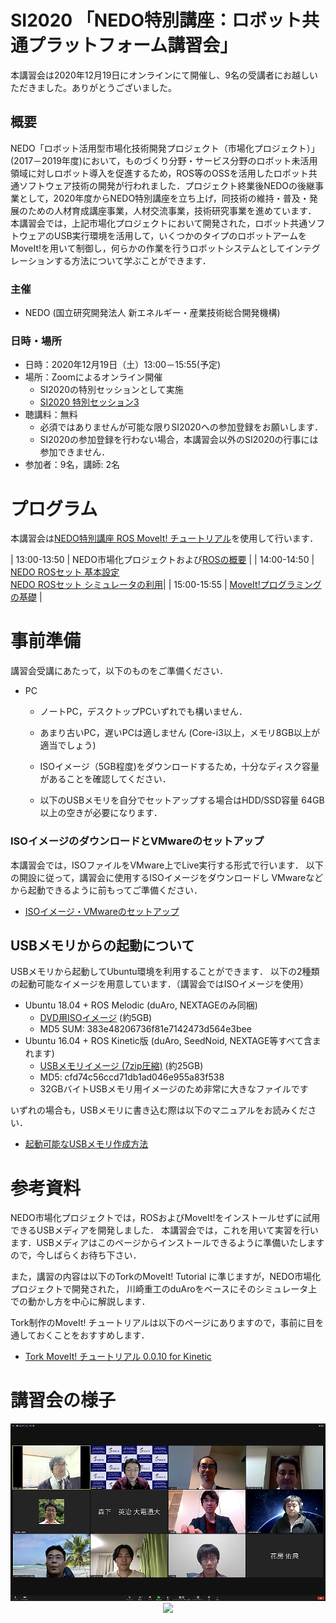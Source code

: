 # SI2020 「NEDO特別講座：ロボット共通プラットフォーム講習会」


本講習会は2020年12月19日にオンラインにて開催し、9名の受講者にお越しいただきました。ありがとうございました。

## 概要

NEDO「ロボット活用型市場化技術開発プロジェクト（市場化プロジェクト）」(2017－2019年度)において，ものづくり分野・サービス分野のロボット未活用領域に対しロボット導入を促進するため，ROS等のOSSを活用したロボット共通ソフトウェア技術の開発が行われました．プロジェクト終業後NEDOの後継事業として，2020年度からNEDO特別講座を立ち上げ，同技術の維持・普及・発展のための人材育成講座事業，人材交流事業，技術研究事業を進めています．
本講習会では，上記市場化プロジェクトにおいて開発された，ロボット共通ソフトウェアのUSB実行環境を活用して，いくつかのタイプのロボットアームをMoveIt!を用いて制御し，何らかの作業を行うロボットシステムとしてインテグレーションする方法について学ぶことができます．

### 主催
- NEDO (国立研究開発法人 新エネルギー・産業技術総合開発機構)

### 日時・場所
- 日時：2020年12月19日（土）13:00－15:55(予定)
- 場所：Zoomによるオンライン開催
  - SI2020の特別セッションとして実施
  - [SI2020 特別セッション3](https://www.sice-si.org/conf/si2020/event.html) 
- 聴講料：無料
  - 必須ではありませんが可能な限りSI2020への参加登録をお願いします．
  - SI2020の参加登録を行わない場合，本講習会以外のSI2020の行事には参加できません．
- 参加者：9名，講師: 2名
<!-- - 申し込み：
  - 申込は締め切らせていただきました．-->
<!--  - [登録フォーム (Google フォーム)](https://forms.gle/pnPi1i8WYii7eFoc8)-->


# プログラム

本講習会は[NEDO特別講座 ROS MoveIt! チュートリアル](https://robo-marc.github.io/moveit_tutorial/)を使用して行います．

| 13:00-13:50 | NEDO市場化プロジェクトおよび[ROSの概要](https://robo-marc.github.io/moveit_tutorial/ros_overview) |
| 14:00-14:50 | [NEDO ROSセット 基本設定](https://robo-marc.github.io/moveit_tutorial/rosset_setting) <br/> [NEDO ROSセット シミュレータの利用](https://robo-marc.github.io/moveit_tutorial/rosset_simulator)|
| 15:00-15:55 | [MoveIt!プログラミングの基礎](https://robo-marc.github.io/moveit_tutorial/program_basic) |


# 事前準備

講習会受講にあたって，以下のものをご準備ください．

- PC
  - ノートPC，デスクトップPCいずれでも構いません．
  - あまり古いPC，遅いPCは適しません (Core-i3以上，メモリ8GB以上が適当でしょう)
  - ISOイメージ（5GB程度)をダウンロードするため，十分なディスク容量があることを確認してください．

  - 以下のUSBメモリを自分でセットアップする場合はHDD/SSD容量 64GB 以上の空きが必要になります．

### ISOイメージのダウンロードとVMwareのセットアップ

本講習会では，ISOファイルをVMware上でLive実行する形式で行います．
以下の開設に従って，講習会に使用するISOイメージをダウンロードし
VMwareなどから起動できるように前もってご準備ください．

- [ISOイメージ・VMwareのセットアップ](vmware_howto)

## USBメモリからの起動について

USBメモリから起動してUbuntu環境を利用することができます．
以下の2種類の起動可能なイメージを用意しています．（講習会ではISOイメージを使用）

- Ubuntu 18.04 + ROS Melodic (duAro, NEXTAGEのみ同梱)
  - [DVD用ISOイメージ](https://openrtm.org/pub/NEDO_tutorial/ubuntu-18.04.5-nedo_marc-v2-desktop-amd64.iso) (約5GB)
  - MD5 SUM: 383e48206736f81e7142473d564e3bee
- Ubuntu 16.04 + ROS Kinetic版 (duAro, SeedNoid, NEXTAGE等すべて含まれます)
  - [USBメモリイメージ (7zip圧縮)](https://openrtm.org/pub/NEDO_tutorial/NEDO_USB_Image.7z) (約25GB)
  - MD5: cfd74c56ccd71db1ad046e955a83f538
  - 32GBバイトUSBメモリ用イメージのため非常に大きなファイルです

いずれの場合も，USBメモリに書き込む際は以下のマニュアルをお読みください．

- [起動可能なUSBメモリ作成方法](usbimage_howto)

# 参考資料
NEDO市場化プロジェクトでは，ROSおよびMoveIt!をインストールせずに試用できるUSBメディアを開発しました．
本講習会では，これを用いて実習を行います．USBメディアはこのページからインストールできるように準備いたしますので，今しばらくお待ち下さい．

また，講習の内容は以下のTorkのMoveIt! Tutorial に準じますが，NEDO市場化プロジェクトで開発された，
川崎重工のduAroをベースにそのシミュレータ上での動かし方を中心に解説します．


Tork制作のMoveIt! チュートリアルは以下のページにありますので，事前に目を通しておくことをおすすめします．

- [Tork MoveIt! チュートリアル 0.0.10 for Kinetic](https://github.com/tork-a/tork_moveit_tutorial/releases/download/0.0.10/tork_moveit_tutorial-kinetic-0.0.10.pdf)

  
# 講習会の様子

<div align="center"><img src="si2020/si2020_galleryview.png"></div>

<div align="center"><img src="si202/si2020_moveit.png"></div>
